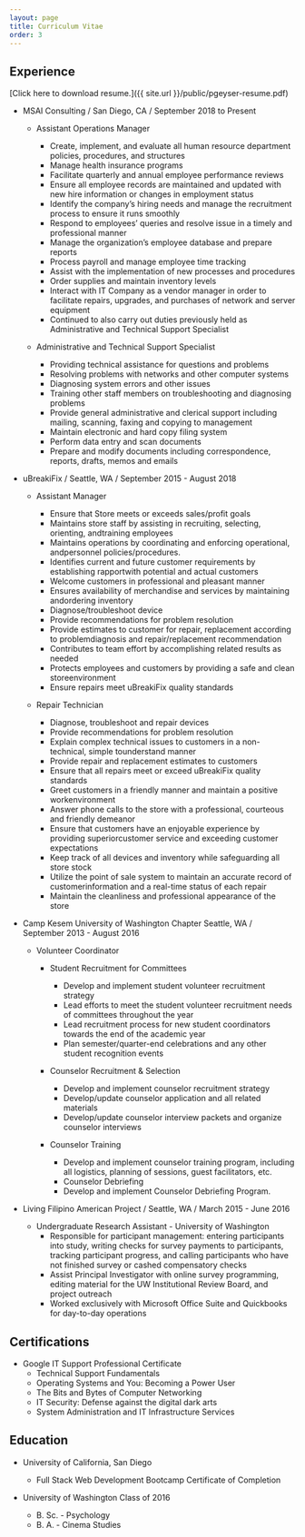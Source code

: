 ```yaml
---
layout: page
title: Curriculum Vitae
order: 3
---
```


## Experience

[Click here to download resume.]({{ site.url }}/public/pgeyser-resume.pdf) 

* MSAI Consulting / San Diego, CA / September 2018 to Present
  * Assistant Operations Manager
    * Create, implement, and evaluate all human resource department policies, procedures, and structures
    * Manage health insurance programs
    * Facilitate quarterly and annual employee performance reviews
    * Ensure all employee records are maintained and updated with new hire information or changes in employment status
    * Identify the company’s hiring needs and manage the recruitment process to ensure it runs smoothly
    * Respond to employees’ queries and resolve issue in a timely and professional manner
    * Manage the organization’s employee database and prepare reports
    * Process payroll and manage employee time tracking
    * Assist with the implementation of new processes and procedures
    * Order supplies and maintain inventory levels
    * Interact with IT Company as a vendor manager in order to facilitate repairs, upgrades, and purchases of network and server equipment
    * Continued to also carry out duties previously held as Administrative and Technical Support Specialist

  * Administrative and Technical Support Specialist
    * Providing technical assistance for questions and problems
    * Resolving problems with networks and other computer systems
    * Diagnosing system errors and other issues
    * Training other staff members on troubleshooting and diagnosing problems
    * Provide general administrative and clerical support including mailing, scanning, faxing and copying to management
    * Maintain electronic and hard copy filing system
    * Perform data entry and scan documents
    * Prepare and modify documents including correspondence, reports, drafts, memos and emails

* uBreakiFix / Seattle, WA / September 2015 - August 2018
  * Assistant Manager
    * Ensure that Store meets or exceeds sales/profit goals
    * Maintains store staff by assisting in recruiting, selecting, orienting, andtraining employees
    * Maintains operations by coordinating and enforcing operational, andpersonnel policies/procedures.
    * Identifies current and future customer requirements by establishing rapportwith potential and actual customers
    * Welcome customers in professional and pleasant manner
    * Ensures availability of merchandise and services by maintaining andordering inventory
    * Diagnose/troubleshoot device
    * Provide recommendations for problem resolution
    * Provide estimates to customer for repair, replacement according to problemdiagnosis and repair/replacement recommendation
    * Contributes to team effort by accomplishing related results as needed
    * Protects employees and customers by providing a safe and clean storeenvironment
    * Ensure repairs meet uBreakiFix quality standards
  
  * Repair Technician
    * Diagnose, troubleshoot and repair devices
    * Provide recommendations for problem resolution
    * Explain complex technical issues to customers in a non-technical, simple tounderstand manner
    * Provide repair and replacement estimates to customers
    * Ensure that all repairs meet or exceed uBreakiFix quality standards
    * Greet customers in a friendly manner and maintain a positive workenvironment
    * Answer phone calls to the store with a professional, courteous and friendly demeanor
    * Ensure that customers have an enjoyable experience by providing superiorcustomer service and exceeding customer expectations
    * Keep track of all devices and inventory while safeguarding all store stock
    * Utilize the point of sale system to maintain an accurate record of customerinformation and a real-time status of each repair
    * Maintain the cleanliness and professional appearance of the store

* Camp Kesem University of Washington Chapter Seattle, WA / September 2013 - August 2016
  * Volunteer Coordinator

      * Student Recruitment for Committees
        * Develop and implement student volunteer recruitment strategy
        * Lead efforts to meet the student volunteer recruitment needs of committees throughout the year
        * Lead recruitment process for new student coordinators towards the end of the academic year
        * Plan semester/quarter-end celebrations and any other student recognition events

      * Counselor Recruitment & Selection
        * Develop and implement counselor recruitment strategy
        * Develop/update counselor application and all related materials
        * Develop/update counselor interview packets and organize counselor interviews

      * Counselor Training
        * Develop and implement counselor training program, including all logistics, planning of sessions, guest facilitators, etc.
        * Counselor Debriefing
        * Develop and implement Counselor Debriefing Program.

* Living Filipino American Project / Seattle, WA / March 2015 - June 2016
  * Undergraduate Research Assistant - University of Washington
    * Responsible for participant management: entering participants into study, writing checks for survey payments to participants, tracking participant progress, and calling participants who have not finished survey or cashed compensatory checks
    * Assist Principal Investigator with online survey programming, editing material for the UW Institutional Review Board, and project outreach
    * Worked exclusively with Microsoft Office Suite and Quickbooks for day-to-day operations

## Certifications

* Google IT Support Professional Certificate
  * Technical Support Fundamentals
  * Operating Systems and You: Becoming a Power User
  * The Bits and Bytes of Computer Networking
  * IT Security: Defense against the digital dark arts
  * System Administration and IT Infrastructure Services

## Education

* University of California, San Diego
  * Full Stack Web Development Bootcamp Certificate of Completion

* University of Washington Class of 2016
  * B. Sc. - Psychology
  * B. A. - Cinema Studies

